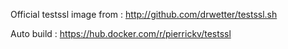 Official testssl image from : http://github.com/drwetter/testssl.sh

Auto build : https://hub.docker.com/r/pierrickv/testssl
